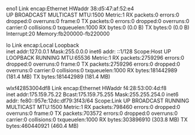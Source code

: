 eno1      Link encap:Ethernet  HWaddr 38:d5:47:af:52:e4  
          UP BROADCAST MULTICAST  MTU:1500  Metric:1
          RX packets:0 errors:0 dropped:0 overruns:0 frame:0
          TX packets:0 errors:0 dropped:0 overruns:0 carrier:0
          collisions:0 txqueuelen:1000 
          RX bytes:0 (0.0 B)  TX bytes:0 (0.0 B)
          Interrupt:20 Memory:fb200000-fb220000 

lo        Link encap:Local Loopback  
          inet addr:127.0.0.1  Mask:255.0.0.0
          inet6 addr: ::1/128 Scope:Host
          UP LOOPBACK RUNNING  MTU:65536  Metric:1
          RX packets:2759296 errors:0 dropped:0 overruns:0 frame:0
          TX packets:2759296 errors:0 dropped:0 overruns:0 carrier:0
          collisions:0 txqueuelen:1000 
          RX bytes:181442989 (181.4 MB)  TX bytes:181442989 (181.4 MB)

wlxf42853004df8 Link encap:Ethernet  HWaddr f4:28:53:00:4d:f8  
          inet addr:175.159.75.22  Bcast:175.159.75.255  Mask:255.255.254.0
          inet6 addr: fe80::957e:12dc:df79:3f43/64 Scope:Link
          UP BROADCAST RUNNING MULTICAST  MTU:1500  Metric:1
          RX packets:798460 errors:0 dropped:0 overruns:0 frame:0
          TX packets:703572 errors:0 dropped:0 overruns:0 carrier:0
          collisions:0 txqueuelen:1000 
          RX bytes:303896910 (303.8 MB)  TX bytes:460440921 (460.4 MB)

